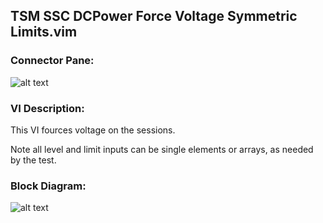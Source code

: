 ## **TSM SSC DCPower Force Voltage Symmetric Limits.vim**
### Connector Pane:
![alt text](/images/Instrument%20Control/DCPower/TSM%20SSC%20DCPower%20Force%20Voltage%20Symmetric%20Limits.vimc.png "TSM SSC DCPower Force Voltage Symmetric Limits.vim connector pane")

### VI Description:
This VI fources voltage on the sessions.

Note all level and limit inputs can be single elements or arrays, as needed by the test.

### Block Diagram:
![alt text](/images/Instrument%20Control/DCPower/TSM%20SSC%20DCPower%20Force%20Voltage%20Symmetric%20Limits.vimd.png "TSM SSC DCPower Force Voltage Symmetric Limits.vim block diagram")
